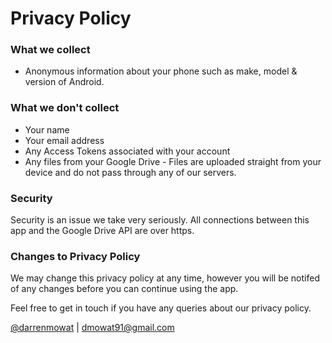 # Privacy Policy


### What we collect

* Anonymous information about your phone such as make, model & version of Android. 

### What we don't collect

* Your name
* Your email address
* Any Access Tokens associated with your account
* Any files from your Google Drive - Files are uploaded straight from your device and do not pass through any of our servers. 

### Security
Security is an issue we take very seriously. All connections between this app and the Google Drive API are over https. 

### Changes to Privacy Policy

We may change this privacy policy at any time, however you will be notifed of any changes before you can continue using the app. 


Feel free to get in touch if you have any queries about our privacy policy. 


[@darrenmowat](http://twitter.com/darrenmowat) | 
[dmowat91@gmail.com](mailto:dmowat91@gmail.com)

